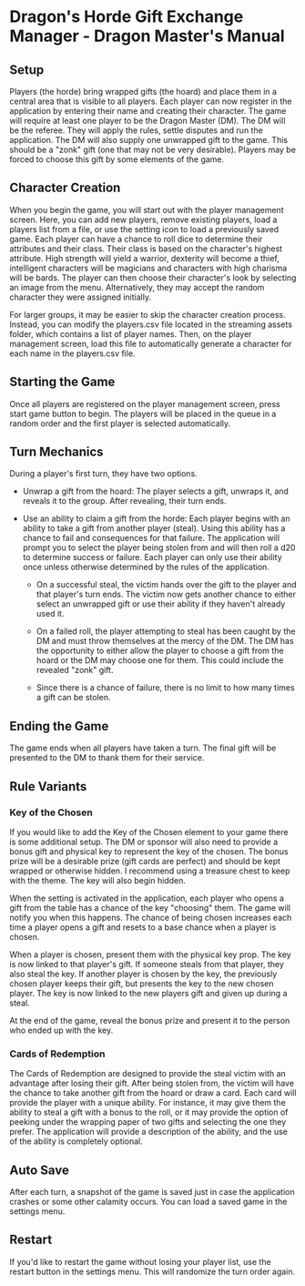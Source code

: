 # Dragon's Horde Gift Exchange Manager - Dragon Master's Manual

## Setup

Players (the horde) bring wrapped gifts (the hoard) and place them in a central area that is visible to all players. Each player can now register in the application by entering their name and creating their character. The game will require at least one player to be the Dragon Master (DM). The DM will be the referee. They will apply the rules, settle disputes and run the application. The DM will also supply one unwrapped gift to the game. This should be a "zonk" gift (one that may not be very desirable). Players may be forced to choose this gift by some elements of the game. 

## Character Creation

When you begin the game, you will start out with the player management screen. Here, you can add new players, remove existing players, load a players list from a file, or use the setting icon to load a previously saved game. Each player can have a chance to roll dice to determine their attributes and their class. Their class is based on the character's highest attribute. High strength will yield a warrior, dexterity will become a thief, intelligent characters will be magicians and characters with high charisma will be bards. The player can then choose their character's look by selecting an image from the menu. Alternatively, they may accept the random character they were assigned initially. 

For larger groups, it may be easier to skip the character creation process. Instead, you can modify the players.csv file located in the streaming assets folder, which contains a list of player names. Then, on the player management screen, load this file to automatically generate a character for each name in the players.csv file.

## Starting the Game

Once all players are registered on the player management screen, press start game button to begin. The players will be placed in the queue in a random order and the first player is selected automatically. 

## Turn Mechanics

During a player's first turn, they have two options.

- Unwrap a gift from the hoard: The player selects a gift, unwraps it, and reveals it to the group. After revealing, their turn ends. 

- Use an ability to claim a gift from the horde: Each player begins with an ability to take a gift from another player (steal). Using this ability has a chance to fail and consequences for that failure. The application will prompt you to select the player being stolen from and will then roll a d20 to determine success or failure. Each player can only use their ability once unless otherwise determined by the rules of the application.

  - On a successful steal, the victim hands over the gift to the player and that player's turn ends. The victim now gets another chance to either select an unwrapped gift or use their ability if they haven't already used it.

  - On a failed roll, the player attempting to steal has been caught by the DM and must throw themselves at the mercy of the DM. The DM has the opportunity to either allow the player to choose a gift from the hoard or the DM may choose one for them. This could include the revealed "zonk" gift.

  - Since there is a chance of failure, there is no limit to how many times a gift can be stolen.

## Ending the Game

The game ends when all players have taken a turn. The final gift will be presented to the DM to thank them for their service. 

## Rule Variants

### Key of the Chosen

If you would like to add the Key of the Chosen element to your game there is some additional setup. The DM or sponsor will also need to provide a bonus gift and physical key to represent the key of the chosen. The bonus prize will be a desirable prize (gift cards are perfect) and should be kept wrapped or otherwise hidden. I recommend using a treasure chest to keep with the theme. The key will also begin hidden.

When the setting is activated in the application, each player who opens a gift from the table has a chance of the key "choosing" them. The game will notify you when this happens. The chance of being chosen increases each time a player opens a gift and resets to a base chance when a player is chosen. 

When a player is chosen, present them with the physical key prop. The key is now linked to that player's gift. If someone steals from that player, they also steal the key. If another player is chosen by the key, the previously chosen player keeps their gift, but presents the key to the new chosen player. The key is now linked to the new players gift and given up during a steal. 

At the end of the game, reveal the bonus prize and present it to the person who ended up with the key. 

### Cards of Redemption

The Cards of Redemption are designed to provide the steal victim with an advantage after losing their gift. After being stolen from, the victim will have the chance to take another gift from the hoard or draw a card. Each card will provide the player with a unique ability. For instance, it may give them the ability to steal a gift with a bonus to the roll, or it may provide the option of peeking under the wrapping paper of two gifts and selecting the one they prefer. The application will provide a description of the ability, and the use of the ability is completely optional.

## Auto Save
After each turn, a snapshot of the game is saved just in case the application crashes or some other calamity occurs. You can load a saved game in the settings menu.

## Restart
If you'd like to restart the game without losing your player list, use the restart button in the settings menu. This will randomize the turn order again.

